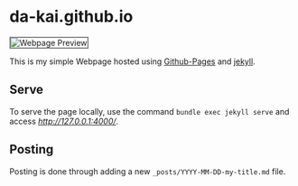 # da-kai.github.io

<picture>
  <source media="(prefers-color-scheme: dark)" srcset="assets/preview/home_dark.png">
  <source media="(prefers-color-scheme: light)" srcset="assets/preview/home_light.png">
  <img alt="Webpage Preview" style="border: 2px solid gray;">
</picture>

This is my simple Webpage hosted using [Github-Pages](https://pages.github.com/) and [jekyll](https://jekyllrb.com/).

## Serve

To serve the page locally, use the command `bundle exec jekyll serve` and access *http://127.0.0.1:4000/*.

## Posting

Posting is done through adding a new `_posts/YYYY-MM-DD-my-title.md` file.
